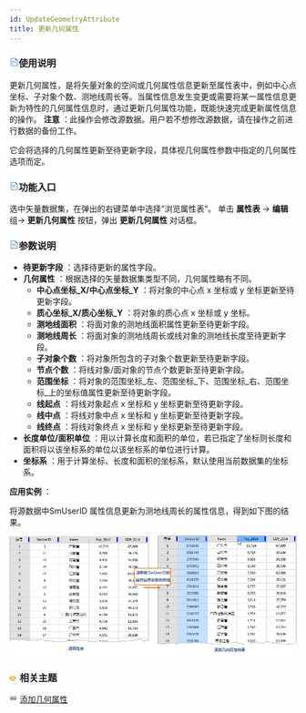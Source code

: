 ```yaml
---
id: UpdateGeometryAttribute
title: 更新几何属性
---
```

### ![](../../img/read.gif)使用说明

更新几何属性，是将矢量对象的空间或几何属性信息更新至属性表中，例如中心点坐标、子对象个数、测地线周长等。当属性信息发生变更或需要将某一属性信息更新为特性的几何属性信息时，通过更新几何属性功能，既能快速完成更新属性信息的操作。
**注意** ：此操作会修改源数据。用户若不想修改源数据，请在操作之前进行数据的备份工作。

它会将选择的几何属性更新至待更新字段，具体视几何属性参数中指定的几何属性选项而定。

### ![](../../img/read.gif)功能入口

选中矢量数据集，在弹出的右键菜单中选择“浏览属性表”。 单击 **属性表** -> **编辑** 组-> **更新几何属性** 按钮，弹出
**更新几何属性** 对话框。

### ![](../../img/read.gif)参数说明

* **待更新字段** ：选择待更新的属性字段。 
* **几何属性** ：根据选择的矢量数据集类型不同，几何属性略有不同。
  * **中心点坐标_X/中心点坐标_Y** ：将对象的中心点 x 坐标或 y 坐标更新至待更新字段。
  * **质心坐标_X/质心坐标_Y** ：将对象的质心点 x 坐标或 y 坐标。
  * **测地线面积** ：将面对象的测地线面积属性更新至待更新字段。
  * **测地线周长** ：将面对象的测地线周长或线对象的测地线长度至待更新字段。
  * **子对象个数** ：将对象所包含的子对象个数更新至待更新字段。
  * **节点个数** ：将线对象/面对象的节点个数更新至待更新字段。
  * **范围坐标** ：将对象的范围坐标_左、范围坐标_下、范围坐标_右、范围坐标_上的坐标值属性更新至待更新字段。
  * **线起点** ：将线对象起点 x 坐标和 y 坐标更新至待更新字段。
  * **线中点** ：将线对象中点 x 坐标和 y 坐标更新至待更新字段。
  * **线终点** ：将线对象终点 x 坐标和 y 坐标更新至待更新字段。
* **长度单位/面积单位** ：用以计算长度和面积的单位，若已指定了坐标则长度和面积将以该坐标系的单位以该坐标系的单位进行计算。
* **坐标系** ：用于计算坐标、长度和面积的坐标系，默认使用当前数据集的坐标系。

**应用实例** ：

将源数据中SmUserID 属性信息更新为测地线周长的属性信息，得到如下图的结果。

![](img/UpdateAttributeResult.png)  

  
### ![](../../img/seealso.png) 相关主题

![](../../img/smalltitle.png)  [添加几何属性](AddGeometryAttribute.htm)



